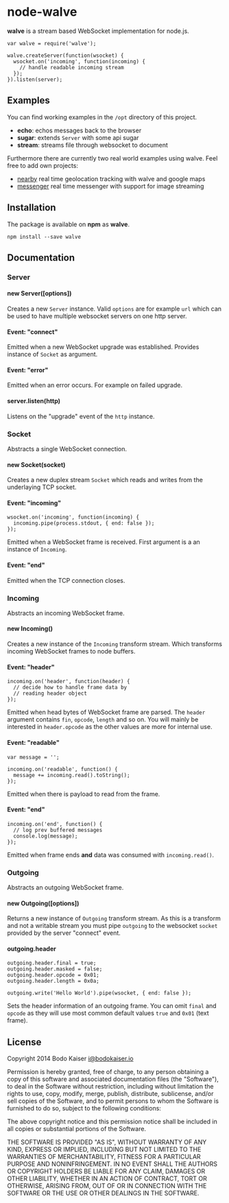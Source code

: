 # node-walve

**walve** is a stream based WebSocket implementation for node.js.

    var walve = require('walve');

    walve.createServer(function(wsocket) {
      wsocket.on('incoming', function(incoming) {
        // handle readable incoming stream
      });
    }).listen(server);

## Examples

You can find working examples in the `/opt` directory of this project.

- **echo**: echos messages back to the browser
- **sugar**: extends `Server` with some api sugar
- **stream**: streams file through websocket to document

Furthermore there are currently two real world examples using walve.
Feel free to add own projects:

- [nearby](https://github.com/bodokaiser/nearby) real time geolocation
  tracking with walve and google maps
- [messenger](https://github.com/bodokaiser/messenger) real time
  messenger with support for image streaming

## Installation

The package is available on **npm** as **walve**.

    npm install --save walve

## Documentation

### Server

#### new Server([options])

Creates a new `Server` instance. Valid `options` are for example `url`
which can be used to have multiple websocket servers on one http server.

#### Event: "connect"

Emitted when a new WebSocket upgrade was established. Provides instance
of `Socket` as argument.

#### Event: "error"

Emitted when an error occurs. For example on failed upgrade.

#### server.listen(http)

Listens on the "upgrade" event of the `http` instance.

### Socket

Abstracts a single WebSocket connection.

#### new Socket(socket)

Creates a new duplex stream `Socket` which reads and writes from the
underlaying TCP socket.

#### Event: "incoming"

    wsocket.on('incoming', function(incoming) {
      incoming.pipe(process.stdout, { end: false });
    });

Emitted when a WebSocket frame is received. First argument is a an
instance of `Incoming`.

#### Event: "end"

Emitted when the TCP connection closes.

### Incoming

Abstracts an incoming WebSocket frame.

#### new Incoming()

Creates a new instance of the `Incoming` transform stream. Which
transforms incoming WebSocket frames to node buffers.

#### Event: "header"

    incoming.on('header', function(header) {
      // decide how to handle frame data by
      // reading header object
    });

Emitted when head bytes of WebSocket frame are parsed. The `header`
argument contains `fin`, `opcode`, `length` and so on. You will mainly
be interested in `header.opcode` as the other values are more for
internal use.

#### Event: "readable"

    var message = '';

    incoming.on('readable', function() {
      message += incoming.read().toString();
    });

Emitted when there is payload to read from the frame.

#### Event: "end"

    incoming.on('end', function() {
      // log prev buffered messages
      console.log(message);
    });

Emitted when frame ends **and** data was consumed with
`incoming.read()`.

### Outgoing

Abstracts an outgoing WebSocket frame.

#### new Outgoing([options])

Returns a new instance of `Outgoing` transform stream. As this is a
transform and not a writable stream you must pipe `outgoing` to the
websocket `socket` provided by the server "connect" event.

#### outgoing.header

    outgoing.header.final = true;
    outgoing.header.masked = false;
    outgoing.header.opcode = 0x01;
    outgoing.header.length = 0x0a;

    outgoing.write('Hello World').pipe(wsocket, { end: false });

Sets the header information of an outgoing frame. You can omit `final`
and `opcode` as they will use most common default values `true` and
`0x01` (text frame).

## License

Copyright 2014 Bodo Kaiser <i@bodokaiser.io>

Permission is hereby granted, free of charge, to any person obtaining
a copy of this software and associated documentation files (the
"Software"), to deal in the Software without restriction, including
without limitation the rights to use, copy, modify, merge, publish,
distribute, sublicense, and/or sell copies of the Software, and to
permit persons to whom the Software is furnished to do so, subject to
the following conditions:

The above copyright notice and this permission notice shall be
included in all copies or substantial portions of the Software.

THE SOFTWARE IS PROVIDED "AS IS", WITHOUT WARRANTY OF ANY KIND,
EXPRESS OR IMPLIED, INCLUDING BUT NOT LIMITED TO THE WARRANTIES OF
MERCHANTABILITY, FITNESS FOR A PARTICULAR PURPOSE AND
NONINFRINGEMENT. IN NO EVENT SHALL THE AUTHORS OR COPYRIGHT HOLDERS BE
LIABLE FOR ANY CLAIM, DAMAGES OR OTHER LIABILITY, WHETHER IN AN ACTION
OF CONTRACT, TORT OR OTHERWISE, ARISING FROM, OUT OF OR IN CONNECTION
WITH THE SOFTWARE OR THE USE OR OTHER DEALINGS IN THE SOFTWARE.

